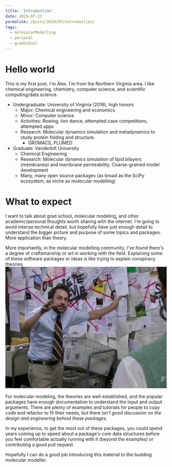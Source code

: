 ```yaml
---
title: 'Introduction'
date: 2019-07-13
permalink: /posts/2019/07/introduction/
tags:
  - molecularModelling
  - personal
  - gradSchool
---
```



Hello world
======
This is my first post. I'm Alex. I'm from the Northern Virginia area.
I like chemical engineering, chemistry, computer science, and scientific computing/data science.

* Undergraduate: University of Virginia (2016), high honors
    * Major: Chemical engineering and economics
    * Minor: Computer science
    * Activities: Rowing, lion dance, attempted case competitions, 
    attempted apps
    * Research: Molecular dynamics simulation and metadynamics 
    to study protein folding and structure.
        * GROMACS, PLUMED
* Graduate: Vanderbilt University
    * Chemical Engineering
    * Research: Molecular dynamics simulation of lipid bilayers (membranes) and 
    membrane permeability. Coarse-grained model development
    * Many, many open source packages (as broad as the SciPy ecosystem, 
    as niche as molecular modelling)

What to expect
======
I want to talk about grad school, molecular modeling, 
and other academic/personal thoughts worth sharing with the internet.
I'm going to avoid intense technical detail, but hopefully have just enough detail 
to understand the bigger picture and purpose of some topics and packages. 
More application than theory.

More importantly, in the molecular modelling community, I've found 
there's a degree of craftsmanship or art in working with the field.
Explaining some of these software packages or ideas is like trying to explain
conspiracy theories ![this is a good meme][charlie]

For molecular modeling, the theories are well-established, and the popular packages
have enough documentation to understand the input and output arguments. There
are plenty of examples and tutorials for people to copy code and refactor to 
fit their needs, but there *isn't good discussion on the design and engineering
behind these packages*.

In my experience, to get the most out of these packages, you could spend years
coming up to speed about a package's core data structures before you feel
comfortable actually running with it (beyond the examples) or 
contributing a good pull request.

Hopefully I can do a good job introducing this material to the budding 
molecular modeller. 

[charlie]: images/charlie-sunny-pepe.jpg
